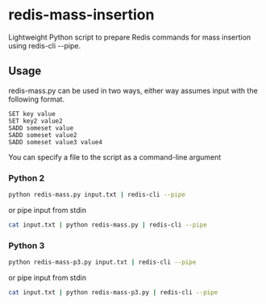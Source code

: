 # redis-mass-insertion

Lightweight Python script to prepare Redis commands for mass insertion using redis-cli --pipe.

## Usage

redis-mass.py can be used in two ways, either way assumes input with the following format.

```
SET key value
SET key2 value2
SADD someset value
SADD someset value2
SADD someset value3 value4
```

You can specify a file to the script as a command-line argument

### Python 2

```sh
python redis-mass.py input.txt | redis-cli --pipe
```

or pipe input from stdin

```sh
cat input.txt | python redis-mass.py | redis-cli --pipe
```

### Python 3

```sh
python redis-mass-p3.py input.txt | redis-cli --pipe
```

or pipe input from stdin

```sh
cat input.txt | python redis-mass-p3.py | redis-cli --pipe
```